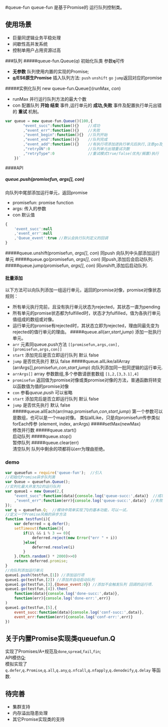 #queue-fun
queue-fun 是基于Promise的 运行队列控制类。

## 使用场景
- 巨量同逻辑业务平稳处理
- 间歇性高并发系统
- 控制单用户占用资源过高

###队列
#####queue-fun.Queue(*q*) 
初始化队类 参数**q**可传 
- **无参数** 队列使用内置的实现的Promise;  
- **[q](https://github.com/kriskowal/q)/ES6原生Promise** 插入队列方法: `push` `unshift` `go` `jump`返回对应的promise 

#####实例化队列 new queue-fun.Queue()(runMax, *con*) 
- runMax 并行运行队列方法的最大个数
- con 配置队列 **开始 结束** 事件,运行单元的 **成功,失败** 事件及配置执行单元出错的 **重试** 机制。  
```javascript
var queue = new queue-fun.Queue()(100,{
		"event_succ":function(){}    //成功
		,"event_err":function(){}    //失败
		,"event_begin":function(){}  //队列开始
		,"event_end":function(){}    //队列完成
		,"event_add":function(){}    //有执行项添加进执行单元后执行,注意go及jump不会触发  
		,"retryON":0                 //队列单元出错重试次数  
		,"retryType":0               //重试模式true/false(优先/搁置)执行
	})`
```

####API
##### queue.push(promisefun, *args[]*, *con*)
向队列中尾部添加运行单元，返回promise
- promisefun: promise function
- args: 传入的参数
- con 默认值
```javascript
{
	'event_succ':null
	,'event_err':null
	,'Queue_event':true //默认会执行队列定义的回调
}
```
#####queue.unshift(promisefun, *args[]*, *con*) 同push 向队列中头部添加运行单元
#####queue.go(promisefun, *args[]*, *con*)  同push,添加后会启动队列.
#####queue.jump(promisefun, *args[]*, *con*) 同unshift,添加后启动队列.
#### 批量添加
以下方法可以向队列添加一组运行单元，返回的promise对像，promise对像状态规则：
- 所有单元执行完前，且没有执行单元状态为rejected，其状态一直为pending
- 所有单元的promise状态都为fulfilled时，状态才为fulfilled，值为各执行单元值组成的数组或对像。
- 运行单元的promise有rejected时，其状态立即为rejected，理由同最先变为rejected的值行单元的理由。
#####queue.all(arr,*start*,*jump*)
添加一批执行单元。
- `arr` 元素同queue.push方法 `[[promisefun,args,con], [promisefun,args,con]]`
- `start` 添加完后是否立即运行队列 默认 false
- `jump` 是否优先执行 默认 false
#####queue.allLike/allArray (arrArgs[],promisefun,*con*,*start*,*jump*)
向队列添加同一批同逻辑的运行单元.
- `arrArgs[]` array 参数数组,多个参数请嵌套数组 `[1,2,[3,3.1],4]`
- `promisefun` 返回值为promise对像或类promise对像的方法，普通函数将转变以函数值为值的promise对像
- `con` 参看*queue.push* 可以省略
- `start` 添加完后是否立即运行队列 默认 false
- `jump` 是否优先执行 默认 false
#####queue.allEach(arr/map,promisefun,*con*,*start*,*jump*)
第一个参数可以是数组，也可以是一个map对像。
类似allLike，只是向promisefun传参类似forEach传参 (element, index, arrArgs)
#####setMax(newMax)  
修改并行数
#####queue.start()  
启动队列
#####queue.stop()  
暂停队列 
#####queue.clear(err)  
清空队列
队列中剩余的项都将以err为理由拒绝。

### demo
``` javascript
var queuefun = require('queue-fun');  //引入
//初始化Promise异步队列类
var Queue = queuefun.Queue(); 
//实列化最大并发为2的运行队列
var queue1 = new Queue(2,{
	"event_succ":function(data){console.log('queue-succ:',data)}  //成功
	,"event_err":function(err){console.log('queue-succ:',data)}  //失败
}); 
var q = queuefun.Q;  //模块中简单实现了Q的基本功能，可以一试，
//定义一个Promise风格的异步方法
function testfun(i){
	var deferred = q.defer();
	setTimeout(function(){
		if(i\ && i % 3 == 0){
			deferred.reject(new Error("err " + i))
		}else{
			deferred.resolve(i)
		}
	},(Math.random() * 2000)>>0)
	return deferred.promise;
}
//向队列添加运行单元
queue1.push(testfun,[1]) //添加运行项
queue1.go(testfun,[2]) //添加并自动启动队列
queue1.go(testfun,[3],{Queue_event:0}) //添加不会触发队列 回调的运行项.
queue1.go(testfun,[4]).then(
	function(data){console.log('done-succ:',data)},
	function(err){console.log('done-err:',err)}
)
queue1.go(testfun,[5],{
	event_succ:function(data){console.log('conf-succ:',data)},
	event_err:function(err){console.log('conf-err:',err)}
})
```

## 关于内置Promise实现类queuefun.Q
实现了Promises/A+规范及`done`,`spread`,`fail`,`fin`;  
API模仿[Q](https://github.com/kriskowal/q);  
模拟实现了 `q.defer`,`q.Promise`,`q.all`,`q.any`,`q.nfcall`,`q.nfapply`,`q.denodeify`,`q.delay` 等函数.
## 待完善
- 集群支持
- 内存溢出隐患处理
- 其它Promise实现类的支持